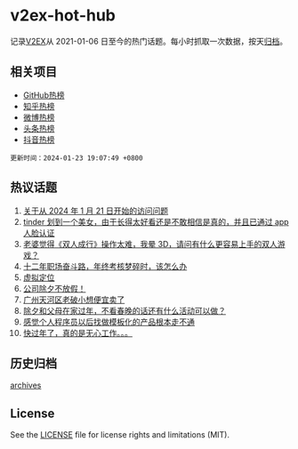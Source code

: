 # v2ex-hot-hub

 记录[V2EX](https://www.v2ex.com/)从 2021-01-06 日至今的热门话题。每小时抓取一次数据，按天[归档](archives)。
 
 ## 相关项目

- [GitHub热榜](https://github.com/lonnyzhang423/github-hot-hub)
- [知乎热榜](https://github.com/lonnyzhang423/zhihu-hot-hub)
- [微博热榜](https://github.com/lonnyzhang423/weibo-hot-hub)
- [头条热榜](https://github.com/lonnyzhang423/toutiao-hot-hub)
- [抖音热榜](https://github.com/lonnyzhang423/douyin-hot-hub)


 `更新时间：2024-01-23 19:07:49 +0800`

## 热议话题

1. [关于从 2024 年 1 月 21 日开始的访问问题](https://www.v2ex.com/t/1010835)
1. [tinder 划到一个美女，由于长得太好看还是不敢相信是真的，并且已通过 app 人脸认证](https://www.v2ex.com/t/1010854)
1. [老婆觉得《双人成行》操作太难，我晕 3D，请问有什么更容易上手的双人游戏？](https://www.v2ex.com/t/1010856)
1. [十二年职场奋斗路，年终考核梦碎时，该怎么办](https://www.v2ex.com/t/1010888)
1. [虚拟定位](https://www.v2ex.com/t/1010841)
1. [公司除夕不放假！](https://www.v2ex.com/t/1010886)
1. [广州天河区老破小想便宜卖了](https://www.v2ex.com/t/1010905)
1. [除夕和父母在家过年，不看春晚的话还有什么活动可以做？](https://www.v2ex.com/t/1010880)
1. [感觉个人程序员以后找做模板化的产品根本走不通](https://www.v2ex.com/t/1010902)
1. [快过年了，真的是无心工作。。。](https://www.v2ex.com/t/1010826)

## 历史归档

[archives](archives)

## License

See the [LICENSE](LICENSE) file for license rights and limitations (MIT).
